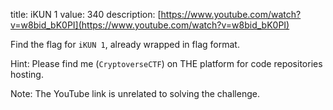 title: iKUN 1
value: 340
description: [https://www.youtube.com/watch?v=w8bid_bK0PI](https://www.youtube.com/watch?v=w8bid_bK0PI)

Find the flag for `iKUN 1`, already wrapped in flag format.

Hint: Please find me (`CryptoverseCTF`) on THE platform for code repositories hosting.

Note: The YouTube link is unrelated to solving the challenge.